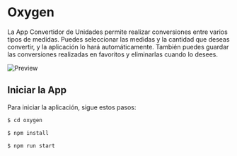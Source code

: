 # Oxygen

La App Convertidor de Unidades permite realizar conversiones entre varios tipos de medidas. Puedes seleccionar las medidas y la cantidad que deseas convertir, y la aplicación lo hará automáticamente. También puedes guardar las conversiones realizadas en favoritos y eliminarlas cuando lo desees.

![Preview](https://i.imgur.com/ZMAMX5v.png)


## Iniciar la App

Para iniciar la aplicación, sigue estos pasos:

   ```bash
$ cd oxygen

$ npm install

$ npm run start


